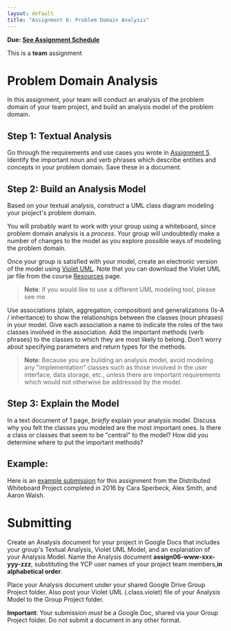 ```yaml
---
layout: default
title: "Assignment 6: Problem Domain Analysis"
---
```


**Due: [See Assignment Schedule](index.html)**

This is a **team** assignment

Problem Domain Analysis
=======================

In this assignment, your team will conduct an analysis of the problem domain of your team project, and build an analysis model of the problem domain.

Step 1: Textual Analysis
------------------------

Go through the requirements and use cases you wrote in [Assignment 5](assign05.html). Identify the important noun and verb phrases which describe entities and concepts in your problem domain.  Save these in a document.

Step 2: Build an Analysis Model
-------------------------------

Based on your textual analysis, construct a UML class diagram modeling your project's problem domain.

You will probably want to work with your group using a whiteboard, since problem domain analysis is a *process*.  Your group will undoubtedly make a number of changes to the model as you explore possible ways of modeling the problem domain.

Once your group is satisfied with your model, create an electronic version of the model using [Violet UML](http://alexdp.free.fr/violetumleditor/page.php).  Note that you can download the Violet UML jar file from the course [Resources](../resources/index.html) page.

> **Note**: If you would like to use a different UML modeling tool, please see me.

Use associations (plain, aggregation, composition) and generalizations (Is-A / inheritance) to show the relationships between the classes (noun phrases) in your model. Give each association a name to indicate the roles of the two classes involved in the association. Add the important methods (verb phrases) to the classes to which they are most likely to belong. Don't worry about specifying parameters and return types for the methods.

> **Note**: Because you are building an analysis model, avoid modeling any "implementation" classes such as those involved in the user interface, data storage, etc., unless there are important requirements which would not otherwise be addressed by the model.

Step 3: Explain the Model
-------------------------

In a text document of 1 page, *briefly* explain your analysis model. Discuss why you felt the classes you modeled are the most important ones. Is there a class or classes that seem to be "central" to the model? How did you determine where to put the important methods?

Example: 
--------

Here is an [example submission](assign06-csperbec-asmit147-awalsh6.pdf) for this assignment from the Distributed Whiteboard Project completed in 2016 by Cara Sperbeck, Alex Smith, and Aaron Walsh.

Submitting
==========

Create an Analysis document for your project in Google Docs that includes your group's Textual Analysis, Violet UML Model, and an explanation of your Analysis Model.  Name the Analysis document **assign06-www-xxx-yyy-zzz**, substituting the YCP user names of your project team members,**in alphabetical order**.

Place your Analysis document under your shared Google Drive Group Project folder.  Also post your Violet UML (.class.violet) file of your Analysis Model to the Group Project folder.

<div class="callout">
<b>Important</b>: Your submission <i>must</i> be a Google Doc, shared via your Group Project folder.
Do not submit a document in any other format.
</div>

<!-- vim:set wrap: ­-->
<!-- vim:set linebreak: -->
<!-- vim:set nolist: -->
